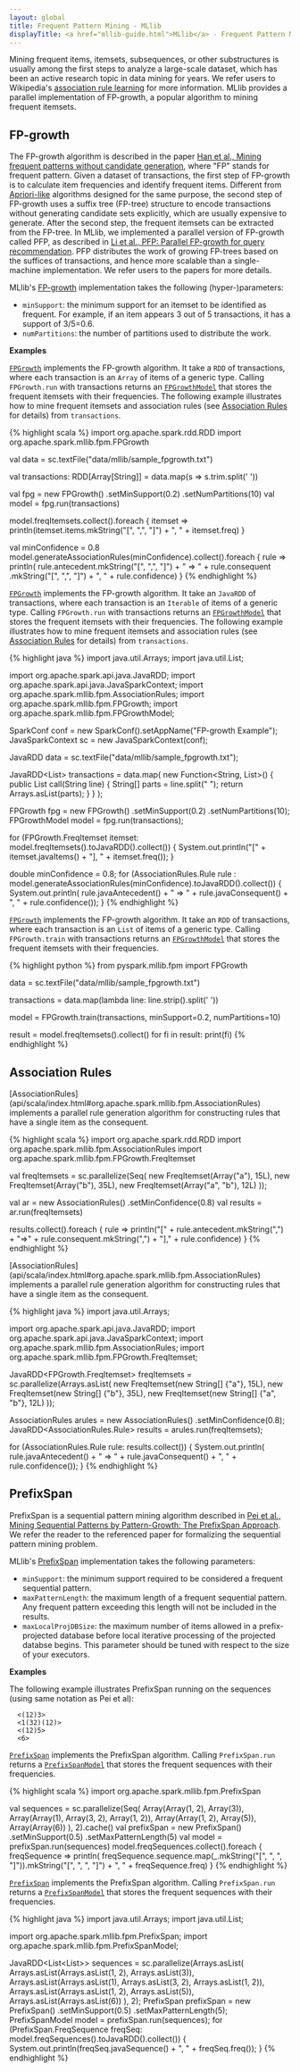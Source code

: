 ```yaml
---
layout: global
title: Frequent Pattern Mining - MLlib
displayTitle: <a href="mllib-guide.html">MLlib</a> - Frequent Pattern Mining
---
```


Mining frequent items, itemsets, subsequences, or other substructures is usually among the
first steps to analyze a large-scale dataset, which has been an active research topic in
data mining for years.
We refer users to Wikipedia's [association rule learning](http://en.wikipedia.org/wiki/Association_rule_learning)
for more information.
MLlib provides a parallel implementation of FP-growth,
a popular algorithm to mining frequent itemsets.

## FP-growth

The FP-growth algorithm is described in the paper
[Han et al., Mining frequent patterns without candidate generation](http://dx.doi.org/10.1145/335191.335372),
where "FP" stands for frequent pattern.
Given a dataset of transactions, the first step of FP-growth is to calculate item frequencies and identify frequent items.
Different from [Apriori-like](http://en.wikipedia.org/wiki/Apriori_algorithm) algorithms designed for the same purpose,
the second step of FP-growth uses a suffix tree (FP-tree) structure to encode transactions without generating candidate sets
explicitly, which are usually expensive to generate.
After the second step, the frequent itemsets can be extracted from the FP-tree.
In MLlib, we implemented a parallel version of FP-growth called PFP,
as described in [Li et al., PFP: Parallel FP-growth for query recommendation](http://dx.doi.org/10.1145/1454008.1454027).
PFP distributes the work of growing FP-trees based on the suffices of transactions,
and hence more scalable than a single-machine implementation.
We refer users to the papers for more details.

MLlib's [FP-growth](api/scala/index.html#org.apache.spark.mllib.fpm.FPGrowth) implementation takes the following (hyper-)parameters:

* `minSupport`: the minimum support for an itemset to be identified as frequent.
  For example, if an item appears 3 out of 5 transactions, it has a support of 3/5=0.6.
* `numPartitions`: the number of partitions used to distribute the work.

**Examples**

<div class="codetabs">
<div data-lang="scala" markdown="1">

[`FPGrowth`](api/scala/index.html#org.apache.spark.mllib.fpm.FPGrowth) implements the
FP-growth algorithm.
It take a `RDD` of transactions, where each transaction is an `Array` of items of a generic type.
Calling `FPGrowth.run` with transactions returns an
[`FPGrowthModel`](api/scala/index.html#org.apache.spark.mllib.fpm.FPGrowthModel)
that stores the frequent itemsets with their frequencies.  The following
example illustrates how to mine frequent itemsets and association rules
(see [Association
Rules](mllib-frequent-pattern-mining.html#association-rules) for
details) from `transactions`.


{% highlight scala %}
import org.apache.spark.rdd.RDD
import org.apache.spark.mllib.fpm.FPGrowth

val data = sc.textFile("data/mllib/sample_fpgrowth.txt")

val transactions: RDD[Array[String]] = data.map(s => s.trim.split(' '))

val fpg = new FPGrowth()
  .setMinSupport(0.2)
  .setNumPartitions(10)
val model = fpg.run(transactions)

model.freqItemsets.collect().foreach { itemset =>
  println(itemset.items.mkString("[", ",", "]") + ", " + itemset.freq)
}

val minConfidence = 0.8
model.generateAssociationRules(minConfidence).collect().foreach { rule =>
  println(
    rule.antecedent.mkString("[", ",", "]")
      + " => " + rule.consequent .mkString("[", ",", "]")
      + ", " + rule.confidence)
}
{% endhighlight %}

</div>

<div data-lang="java" markdown="1">

[`FPGrowth`](api/java/org/apache/spark/mllib/fpm/FPGrowth.html) implements the
FP-growth algorithm.
It take an `JavaRDD` of transactions, where each transaction is an `Iterable` of items of a generic type.
Calling `FPGrowth.run` with transactions returns an
[`FPGrowthModel`](api/java/org/apache/spark/mllib/fpm/FPGrowthModel.html)
that stores the frequent itemsets with their frequencies.  The following
example illustrates how to mine frequent itemsets and association rules
(see [Association
Rules](mllib-frequent-pattern-mining.html#association-rules) for
details) from `transactions`.

{% highlight java %}
import java.util.Arrays;
import java.util.List;

import org.apache.spark.api.java.JavaRDD;
import org.apache.spark.api.java.JavaSparkContext;
import org.apache.spark.mllib.fpm.AssociationRules;
import org.apache.spark.mllib.fpm.FPGrowth;
import org.apache.spark.mllib.fpm.FPGrowthModel;

SparkConf conf = new SparkConf().setAppName("FP-growth Example");
JavaSparkContext sc = new JavaSparkContext(conf);

JavaRDD<String> data = sc.textFile("data/mllib/sample_fpgrowth.txt");

JavaRDD<List<String>> transactions = data.map(
  new Function<String, List<String>>() {
    public List<String> call(String line) {
      String[] parts = line.split(" ");
      return Arrays.asList(parts);
    }
  }
);

FPGrowth fpg = new FPGrowth()
  .setMinSupport(0.2)
  .setNumPartitions(10);
FPGrowthModel<String> model = fpg.run(transactions);

for (FPGrowth.FreqItemset<String> itemset: model.freqItemsets().toJavaRDD().collect()) {
  System.out.println("[" + itemset.javaItems() + "], " + itemset.freq());
}

double minConfidence = 0.8;
for (AssociationRules.Rule<String> rule
    : model.generateAssociationRules(minConfidence).toJavaRDD().collect()) {
  System.out.println(
    rule.javaAntecedent() + " => " + rule.javaConsequent() + ", " + rule.confidence());
}
{% endhighlight %}

</div>

<div data-lang="python" markdown="1">

[`FPGrowth`](api/python/pyspark.mllib.html#pyspark.mllib.fpm.FPGrowth) implements the
FP-growth algorithm.
It take an `RDD` of transactions, where each transaction is an `List` of items of a generic type.
Calling `FPGrowth.train` with transactions returns an
[`FPGrowthModel`](api/python/pyspark.mllib.html#pyspark.mllib.fpm.FPGrowthModel)
that stores the frequent itemsets with their frequencies.

{% highlight python %}
from pyspark.mllib.fpm import FPGrowth

data = sc.textFile("data/mllib/sample_fpgrowth.txt")

transactions = data.map(lambda line: line.strip().split(' '))

model = FPGrowth.train(transactions, minSupport=0.2, numPartitions=10)

result = model.freqItemsets().collect()
for fi in result:
    print(fi)
{% endhighlight %}

</div>

</div>

## Association Rules

<div class="codetabs">
<div data-lang="scala" markdown="1">
[AssociationRules](api/scala/index.html#org.apache.spark.mllib.fpm.AssociationRules)
implements a parallel rule generation algorithm for constructing rules
that have a single item as the consequent.

{% highlight scala %}
import org.apache.spark.rdd.RDD
import org.apache.spark.mllib.fpm.AssociationRules
import org.apache.spark.mllib.fpm.FPGrowth.FreqItemset

val freqItemsets = sc.parallelize(Seq(
  new FreqItemset(Array("a"), 15L),
  new FreqItemset(Array("b"), 35L),
  new FreqItemset(Array("a", "b"), 12L)
));

val ar = new AssociationRules()
  .setMinConfidence(0.8)
val results = ar.run(freqItemsets)

results.collect().foreach { rule =>
  println("[" + rule.antecedent.mkString(",")
    + "=>"
    + rule.consequent.mkString(",") + "]," + rule.confidence)
}
{% endhighlight %}

</div>

<div data-lang="java" markdown="1">
[AssociationRules](api/scala/index.html#org.apache.spark.mllib.fpm.AssociationRules)
implements a parallel rule generation algorithm for constructing rules
that have a single item as the consequent.

{% highlight java %}
import java.util.Arrays;

import org.apache.spark.api.java.JavaRDD;
import org.apache.spark.api.java.JavaSparkContext;
import org.apache.spark.mllib.fpm.AssociationRules;
import org.apache.spark.mllib.fpm.FPGrowth.FreqItemset;

JavaRDD<FPGrowth.FreqItemset<String>> freqItemsets = sc.parallelize(Arrays.asList(
  new FreqItemset<String>(new String[] {"a"}, 15L),
  new FreqItemset<String>(new String[] {"b"}, 35L),
  new FreqItemset<String>(new String[] {"a", "b"}, 12L)
));

AssociationRules arules = new AssociationRules()
  .setMinConfidence(0.8);
JavaRDD<AssociationRules.Rule<String>> results = arules.run(freqItemsets);

for (AssociationRules.Rule<String> rule: results.collect()) {
  System.out.println(
    rule.javaAntecedent() + " => " + rule.javaConsequent() + ", " + rule.confidence());
}
{% endhighlight %}

</div>
</div>

## PrefixSpan

PrefixSpan is a sequential pattern mining algorithm described in
[Pei et al., Mining Sequential Patterns by Pattern-Growth: The
PrefixSpan Approach](http://dx.doi.org/10.1109%2FTKDE.2004.77). We refer
the reader to the referenced paper for formalizing the sequential
pattern mining problem.

MLlib's [PrefixSpan](api/scala/index.html#org.apache.spark.mllib.fpm.PrefixSpan) implementation takes the following parameters:

* `minSupport`: the minimum support required to be considered a frequent
  sequential pattern.
* `maxPatternLength`: the maximum length of a frequent sequential
  pattern. Any frequent pattern exceeding this length will not be
  included in the results.
* `maxLocalProjDBSize`: the maximum number of items allowed in a
  prefix-projected database before local iterative processing of the
  projected databse begins. This parameter should be tuned with respect
  to the size of your executors.

**Examples**

The following example illustrates PrefixSpan running on the sequences
(using same notation as Pei et al):

~~~
  <(12)3>
  <1(32)(12)>
  <(12)5>
  <6>
~~~

<div class="codetabs">
<div data-lang="scala" markdown="1">

[`PrefixSpan`](api/scala/index.html#org.apache.spark.mllib.fpm.PrefixSpan) implements the
PrefixSpan algorithm.
Calling `PrefixSpan.run` returns a
[`PrefixSpanModel`](api/scala/index.html#org.apache.spark.mllib.fpm.PrefixSpanModel)
that stores the frequent sequences with their frequencies.

{% highlight scala %}
import org.apache.spark.mllib.fpm.PrefixSpan

val sequences = sc.parallelize(Seq(
    Array(Array(1, 2), Array(3)),
    Array(Array(1), Array(3, 2), Array(1, 2)),
    Array(Array(1, 2), Array(5)),
    Array(Array(6))
  ), 2).cache()
val prefixSpan = new PrefixSpan()
  .setMinSupport(0.5)
  .setMaxPatternLength(5)
val model = prefixSpan.run(sequences)
model.freqSequences.collect().foreach { freqSequence =>
println(
  freqSequence.sequence.map(_.mkString("[", ", ", "]")).mkString("[", ", ", "]") + ", " + freqSequence.freq)
}
{% endhighlight %}

</div>

<div data-lang="java" markdown="1">

[`PrefixSpan`](api/java/org/apache/spark/mllib/fpm/PrefixSpan.html) implements the
PrefixSpan algorithm.
Calling `PrefixSpan.run` returns a
[`PrefixSpanModel`](api/java/org/apache/spark/mllib/fpm/PrefixSpanModel.html)
that stores the frequent sequences with their frequencies.

{% highlight java %}
import java.util.Arrays;
import java.util.List;

import org.apache.spark.mllib.fpm.PrefixSpan;
import org.apache.spark.mllib.fpm.PrefixSpanModel;

JavaRDD<List<List<Integer>>> sequences = sc.parallelize(Arrays.asList(
  Arrays.asList(Arrays.asList(1, 2), Arrays.asList(3)),
  Arrays.asList(Arrays.asList(1), Arrays.asList(3, 2), Arrays.asList(1, 2)),
  Arrays.asList(Arrays.asList(1, 2), Arrays.asList(5)),
  Arrays.asList(Arrays.asList(6))
), 2);
PrefixSpan prefixSpan = new PrefixSpan()
  .setMinSupport(0.5)
  .setMaxPatternLength(5);
PrefixSpanModel<Integer> model = prefixSpan.run(sequences);
for (PrefixSpan.FreqSequence<Integer> freqSeq: model.freqSequences().toJavaRDD().collect()) {
  System.out.println(freqSeq.javaSequence() + ", " + freqSeq.freq());
}
{% endhighlight %}

</div>
</div>

